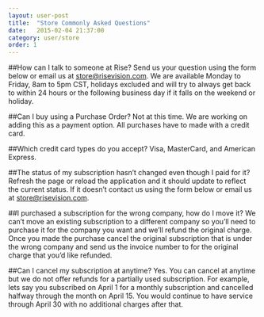 ```yaml
---
layout: user-post
title:  "Store Commonly Asked Questions"
date:   2015-02-04 21:37:00
category: user/store
order: 1
---
```


##How can I talk to someone at Rise?
Send us your question using the form below or email us at store@risevision.com. We are available Monday to Friday, 8am to 5pm CST, holidays excluded and will try to always get back to within 24 hours or the following business day if it falls on the weekend or holiday.

##Can I buy using a Purchase Order?
Not at this time. We are working on adding this as a payment option. All purchases have to made with a credit card.

##Which credit card types do you accept?
Visa, MasterCard, and American Express.

##The status of my subscription hasn’t changed even though I paid for it?
Refresh the page or reload the application and it should update to reflect the current status. If it doesn’t contact us using the form below or email us at store@risevision.com.

##I purchased a subscription for the wrong company, how do I move it?
We can’t move an existing subscription to a different company so you’ll need to purchase it for the company you want and we’ll refund the original charge. Once you made the purchase cancel the original subscription that is under the wrong company and send us the invoice number to for the original charge that you’d like refunded.

##Can I cancel my subscription at anytime?
Yes. You can cancel at anytime but we do not offer refunds for a partially used subscription. For example, lets say you subscribed on April 1 for a monthly subscription and cancelled halfway through the month on April 15. You would continue to have service through April 30 with no additional charges after that.
